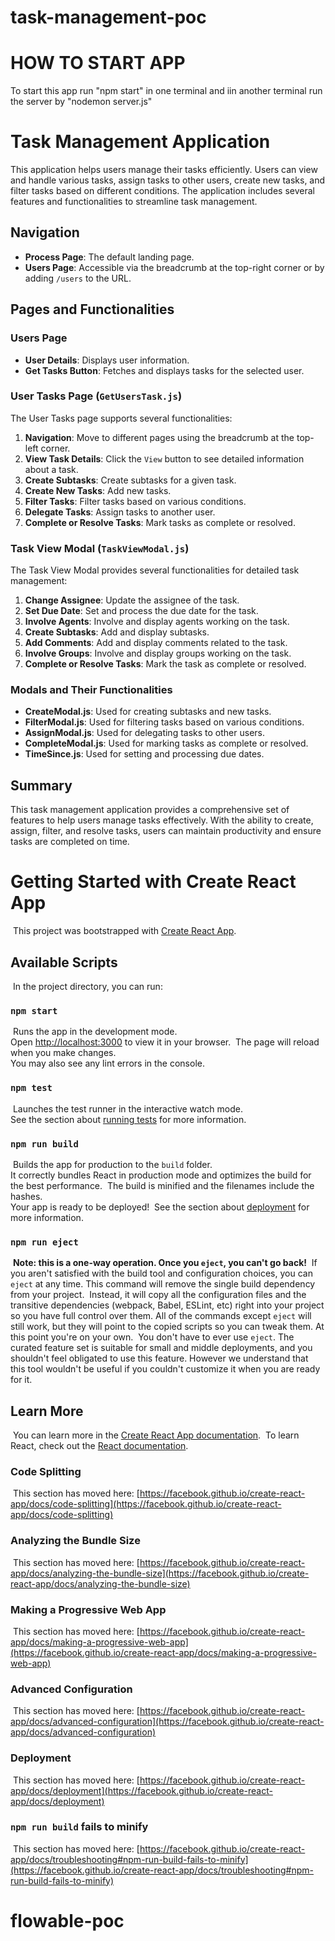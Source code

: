 # task-management-poc

# HOW TO START APP
To start this app run "npm start" in one terminal and iin another terminal run the  server by "nodemon server.js" 

# Task Management Application

This application helps users manage their tasks efficiently. Users can view and handle various tasks, assign tasks to other users, create new tasks, and filter tasks based on different conditions. The application includes several features and functionalities to streamline task management.

## Navigation

- **Process Page**: The default landing page.
- **Users Page**: Accessible via the breadcrumb at the top-right corner or by adding `/users` to the URL.

## Pages and Functionalities

### Users Page

- **User Details**: Displays user information.
- **Get Tasks Button**: Fetches and displays tasks for the selected user.

### User Tasks Page (`GetUsersTask.js`)

The User Tasks page supports several functionalities:

1. **Navigation**: Move to different pages using the breadcrumb at the top-left corner.
2. **View Task Details**: Click the `View` button to see detailed information about a task.
3. **Create Subtasks**: Create subtasks for a given task.
4. **Create New Tasks**: Add new tasks.
5. **Filter Tasks**: Filter tasks based on various conditions.
6. **Delegate Tasks**: Assign tasks to another user.
7. **Complete or Resolve Tasks**: Mark tasks as complete or resolved.

### Task View Modal (`TaskViewModal.js`)

The Task View Modal provides several functionalities for detailed task management:

1. **Change Assignee**: Update the assignee of the task.
2. **Set Due Date**: Set and process the due date for the task.
3. **Involve Agents**: Involve and display agents working on the task.
4. **Create Subtasks**: Add and display subtasks.
5. **Add Comments**: Add and display comments related to the task.
6. **Involve Groups**: Involve and display groups working on the task.
7. **Complete or Resolve Tasks**: Mark the task as complete or resolved.

### Modals and Their Functionalities

- **CreateModal.js**: Used for creating subtasks and new tasks.
- **FilterModal.js**: Used for filtering tasks based on various conditions.
- **AssignModal.js**: Used for delegating tasks to other users.
- **CompleteModal.js**: Used for marking tasks as complete or resolved.
- **TimeSince.js**: Used for setting and processing due dates.

## Summary

This task management application provides a comprehensive set of features to help users manage tasks effectively. With the ability to create, assign, filter, and resolve tasks, users can maintain productivity and ensure tasks are completed on time.


# Getting Started with Create React App
​
This project was bootstrapped with [Create React App](https://github.com/facebook/create-react-app).
​
## Available Scripts
​
In the project directory, you can run:
​
### `npm start`
​
Runs the app in the development mode.\
Open [http://localhost:3000](http://localhost:3000) to view it in your browser.
​
The page will reload when you make changes.\
You may also see any lint errors in the console.
​
### `npm test`
​
Launches the test runner in the interactive watch mode.\
See the section about [running tests](https://facebook.github.io/create-react-app/docs/running-tests) for more information.
​
### `npm run build`
​
Builds the app for production to the `build` folder.\
It correctly bundles React in production mode and optimizes the build for the best performance.
​
The build is minified and the filenames include the hashes.\
Your app is ready to be deployed!
​
See the section about [deployment](https://facebook.github.io/create-react-app/docs/deployment) for more information.
​
### `npm run eject`
​
**Note: this is a one-way operation. Once you `eject`, you can't go back!**
​
If you aren't satisfied with the build tool and configuration choices, you can `eject` at any time. This command will remove the single build dependency from your project.
​
Instead, it will copy all the configuration files and the transitive dependencies (webpack, Babel, ESLint, etc) right into your project so you have full control over them. All of the commands except `eject` will still work, but they will point to the copied scripts so you can tweak them. At this point you're on your own.
​
You don't have to ever use `eject`. The curated feature set is suitable for small and middle deployments, and you shouldn't feel obligated to use this feature. However we understand that this tool wouldn't be useful if you couldn't customize it when you are ready for it.
​
## Learn More
​
You can learn more in the [Create React App documentation](https://facebook.github.io/create-react-app/docs/getting-started).
​
To learn React, check out the [React documentation](https://reactjs.org/).
​
### Code Splitting
​
This section has moved here: [https://facebook.github.io/create-react-app/docs/code-splitting](https://facebook.github.io/create-react-app/docs/code-splitting)
​
### Analyzing the Bundle Size
​
This section has moved here: [https://facebook.github.io/create-react-app/docs/analyzing-the-bundle-size](https://facebook.github.io/create-react-app/docs/analyzing-the-bundle-size)
​
### Making a Progressive Web App
​
This section has moved here: [https://facebook.github.io/create-react-app/docs/making-a-progressive-web-app](https://facebook.github.io/create-react-app/docs/making-a-progressive-web-app)
​
### Advanced Configuration
​
This section has moved here: [https://facebook.github.io/create-react-app/docs/advanced-configuration](https://facebook.github.io/create-react-app/docs/advanced-configuration)
​
### Deployment
​
This section has moved here: [https://facebook.github.io/create-react-app/docs/deployment](https://facebook.github.io/create-react-app/docs/deployment)
​
### `npm run build` fails to minify
​
This section has moved here: [https://facebook.github.io/create-react-app/docs/troubleshooting#npm-run-build-fails-to-minify](https://facebook.github.io/create-react-app/docs/troubleshooting#npm-run-build-fails-to-minify)
# flowable-poc
